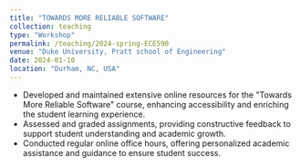 ```yaml
---
title: "TOWARDS MORE RELIABLE SOFTWARE"
collection: teaching
type: "Workshop"
permalink: /teaching/2024-spring-ECE590
venue: "Duke University, Pratt school of Engineering"
date: 2024-01-10
location: "Durham, NC, USA"
---
```


- Developed and maintained extensive online resources for the "Towards More Reliable Software" course, enhancing accessibility and enriching the student learning experience.
- Assessed and graded assignments, providing constructive feedback to support student understanding and academic growth.
- Conducted regular online office hours, offering personalized academic assistance and guidance to ensure student success.
